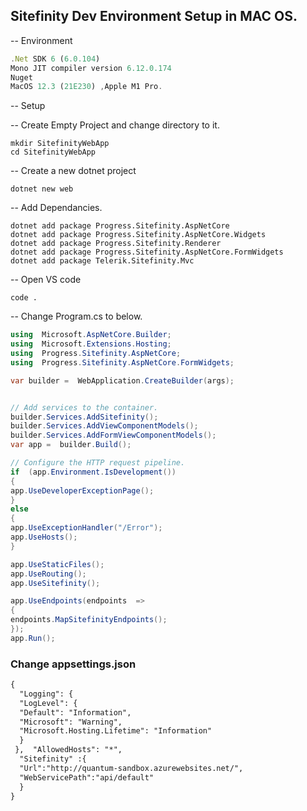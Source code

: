 ## Sitefinity Dev Environment Setup in MAC OS.
-- Environment
``` js
.Net SDK 6 (6.0.104)
Mono JIT compiler version 6.12.0.174
Nuget
MacOS 12.3 (21E230) ,Apple M1 Pro.
```
-- Setup

-- Create Empty Project and change directory to it.
``` console
mkdir SitefinityWebApp
cd SitefinityWebApp
```
-- Create a new dotnet project
``` console
dotnet new web
```
-- Add Dependancies.
``` console
dotnet add package Progress.Sitefinity.AspNetCore
dotnet add package Progress.Sitefinity.AspNetCore.Widgets
dotnet add package Progress.Sitefinity.Renderer
dotnet add package Progress.Sitefinity.AspNetCore.FormWidgets
dotnet add package Telerik.Sitefinity.Mvc
```
-- Open VS code 
```
code .
```

-- Change Program.cs to below.
``` csharp
using  Microsoft.AspNetCore.Builder;
using  Microsoft.Extensions.Hosting;
using  Progress.Sitefinity.AspNetCore;
using  Progress.Sitefinity.AspNetCore.FormWidgets;

var builder =  WebApplication.CreateBuilder(args);


// Add services to the container.
builder.Services.AddSitefinity();
builder.Services.AddViewComponentModels();
builder.Services.AddFormViewComponentModels();
var app =  builder.Build();

// Configure the HTTP request pipeline.
if  (app.Environment.IsDevelopment())
{
app.UseDeveloperExceptionPage();
}
else
{
app.UseExceptionHandler("/Error");
app.UseHosts();
}

app.UseStaticFiles();
app.UseRouting();
app.UseSitefinity();

app.UseEndpoints(endpoints  =>
{
endpoints.MapSitefinityEndpoints();
});
app.Run();
```

###  Change appsettings.json

``` xml
{  
  "Logging": {  
  "LogLevel": {  
  "Default": "Information",  
  "Microsoft": "Warning",  
  "Microsoft.Hosting.Lifetime": "Information"  
  }  
 },  "AllowedHosts": "*",  
  "Sitefinity" :{  
  "Url":"http://quantum-sandbox.azurewebsites.net/",  
  "WebServicePath":"api/default"  
  }  
}
``` 
